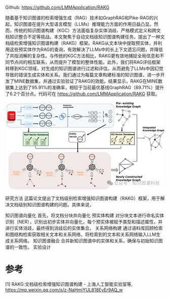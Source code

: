 Github: https://github.com/LMMApplication/RAKG

随着基于知识图谱的检索增强生成（RAG）技术如GraphRAG和Pike-RAG的兴起，知识图谱在提升大型语言模型（LLMs）推理能力方面的作用日益凸显。然而，传统的知识图谱构建（KGC）方法面临复杂实体消歧、严格模式定义和跨文档知识整合不足等挑战。本文聚焦于自动文档级知识图谱构建任务。提出了一种文档级检索增强知识图谱构建（RAKG）框架。RAKG从文本块中提取预实体，并利用这些预实体作为RAG的查询，有效解决了LLMs中的长上下文遗忘问题，并降低了共指消解的复杂性。与传统的KGC方法相比，RAKG更有效地捕捉全局信息和不同节点间的相互联系，从而提升了模型的整体性能。此外，我们将RAG评估框架转移到KGC领域，对生成的知识图谱进行过滤和评估，从而避免了LLMs中因幻觉导致的错误生成实体和关系。我们通过为每篇文章构建标准的知识图谱，进一步开发了MINE数据集，并通过实验验证了RAKG的效能。结果显示，RAKG在MINE数据集上达到了95.91%的准确率，相较于当前最优基线GraphRAG（89.71%）提升了6.2个百分点。代码可在 https://github.com/LMMApplication/RAKG 获取。

![](.24_RAKG_images/架构图.png)

研究方法
这篇论文提出了文档级别检索增强知识图谱构建（RAKG）框架，用于解决文档级别知识图谱构建的问题。具体来说，

知识图谱向量化
首先，将文档分块并向量化
预实体构建
对分块文本进行命名实体识别（NER），识别出初步实体并向量化，每个预实体被赋予类型和描述属性，并进行实体消歧，最终得到消歧后的实体集合。
关系网络构建
通过语料库回顾检索和图结构检索获取相关文本和关系网络，将检索到的文本和关系网络输入LLM生成关系网络。
知识图谱融合
合并新知识图谱中的实体和关系，确保与初始知识图谱的一致性。
实验设计


# 参考

[1] RAKG:文档级检索增强知识图谱构建 - 上海人工智能实验室等, https://mp.weixin.qq.com/s/z-NaHmiYUL818EyEr9AQ_w